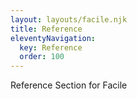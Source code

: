 ```yaml
---
layout: layouts/facile.njk
title: Reference
eleventyNavigation:
  key: Reference
  order: 100
---
```


Reference Section for Facile
